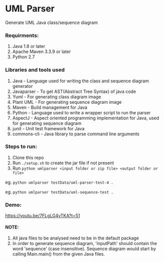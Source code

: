 # UML Parser
Generate UML Java class/sequence diagram

### Requirments:
1. Java 1.8 or later
2. Apache Maven 3.3.9 or later
3. Python 2.7

### Libraries and tools used
1. Java - Language used for writing the class and sequence diagram generator
2. Javaparser - To get AST(Abstract Tree Syntax) of java code
3. Yuml - For generating class diagram image
4. Plant UML - For generating sequence diagram image
5. Maven - Build management for Java
6. Python - Language used to write a wrapper script to run the parser
7. AspectJ - Aspect oriented programming implementation for Java, used for generating sequence diagram
8. junit - Unit test framework for Java
9. commons-cli - Java library to parse command line arguments



### Steps to run:
1. Clone this repo
2. Run ```./setup.sh``` to create the jar file if not present
3. Run  ```python umlparser <input folder or zip file> <output folder or file>```

 eg. ```python umlparser testData/uml-parser-test-4 .```

 eg. ```python umlparser testData/uml-sequence-test .```
 
### Demo:
https://youtu.be/7FLgLG4vTKA?t=51

#### NOTE:
1. All java files to be analysed need to be in the default package
2. In order to generate sequence diagram, 'inputPath' should contain the word 'sequence' (case insensitive). Sequence diagram would start by calling Main.main() from the given Java files.
